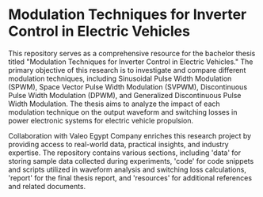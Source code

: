 # Modulation Techniques for Inverter Control in Electric Vehicles

This repository serves as a comprehensive resource for the bachelor thesis titled "Modulation Techniques for Inverter Control in Electric Vehicles." The primary objective of this research is to investigate and compare different modulation techniques, including Sinusoidal Pulse Width Modulation (SPWM), Space Vector Pulse Width Modulation (SVPWM), Discontinuous Pulse Width Modulation (DPWM), and Generalized Discontinuous Pulse Width Modulation. The thesis aims to analyze the impact of each modulation technique on the output waveform and switching losses in power electronic systems for electric vehicle propulsion.

Collaboration with Valeo Egypt Company enriches this research project by providing access to real-world data, practical insights, and industry expertise. The repository contains various sections, including 'data' for storing sample data collected during experiments, 'code' for code snippets and scripts utilized in waveform analysis and switching loss calculations, 'report' for the final thesis report, and 'resources' for additional references and related documents.
